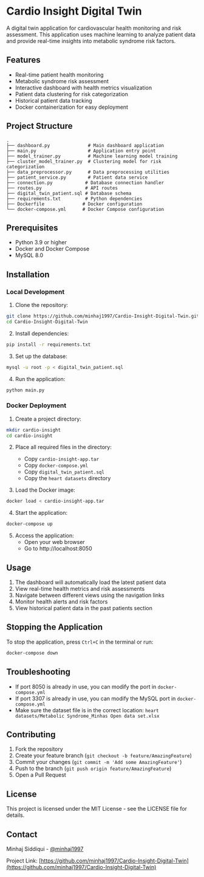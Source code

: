 # Cardio Insight Digital Twin

A digital twin application for cardiovascular health monitoring and risk assessment. This application uses machine learning to analyze patient data and provide real-time insights into metabolic syndrome risk factors.

## Features

- Real-time patient health monitoring
- Metabolic syndrome risk assessment
- Interactive dashboard with health metrics visualization
- Patient data clustering for risk categorization
- Historical patient data tracking
- Docker containerization for easy deployment

## Project Structure

```
.
├── dashboard.py              # Main dashboard application
├── main.py                   # Application entry point
├── model_trainer.py          # Machine learning model training
├── cluster_model_trainer.py  # Clustering model for risk categorization
├── data_preprocessor.py      # Data preprocessing utilities
├── patient_service.py        # Patient data service
├── connection.py            # Database connection handler
├── routes.py                # API routes
├── digital_twin_patient.sql # Database schema
├── requirements.txt         # Python dependencies
├── Dockerfile              # Docker configuration
└── docker-compose.yml      # Docker Compose configuration
```

## Prerequisites

- Python 3.9 or higher
- Docker and Docker Compose
- MySQL 8.0

## Installation

### Local Development

1. Clone the repository:
```bash
git clone https://github.com/minhaj1997/Cardio-Insight-Digital-Twin.git
cd Cardio-Insight-Digital-Twin
```

2. Install dependencies:
```bash
pip install -r requirements.txt
```

3. Set up the database:
```bash
mysql -u root -p < digital_twin_patient.sql
```

4. Run the application:
```bash
python main.py
```

### Docker Deployment

1. Create a project directory:
```bash
mkdir cardio-insight
cd cardio-insight
```

2. Place all required files in the directory:
   - Copy `cardio-insight-app.tar`
   - Copy `docker-compose.yml`
   - Copy `digital_twin_patient.sql`
   - Copy the `heart datasets` directory

3. Load the Docker image:
```bash
docker load < cardio-insight-app.tar
```

4. Start the application:
```bash
docker-compose up
```

5. Access the application:
   - Open your web browser
   - Go to http://localhost:8050

## Usage

1. The dashboard will automatically load the latest patient data
2. View real-time health metrics and risk assessments
3. Navigate between different views using the navigation links
4. Monitor health alerts and risk factors
5. View historical patient data in the past patients section

## Stopping the Application

To stop the application, press `Ctrl+C` in the terminal or run:
```bash
docker-compose down
```

## Troubleshooting

- If port 8050 is already in use, you can modify the port in `docker-compose.yml`
- If port 3307 is already in use, you can modify the MySQL port in `docker-compose.yml`
- Make sure the dataset file is in the correct location: `heart datasets/Metabolic Syndrome_Minhas Open data set.xlsx`

## Contributing

1. Fork the repository
2. Create your feature branch (`git checkout -b feature/AmazingFeature`)
3. Commit your changes (`git commit -m 'Add some AmazingFeature'`)
4. Push to the branch (`git push origin feature/AmazingFeature`)
5. Open a Pull Request

## License

This project is licensed under the MIT License - see the LICENSE file for details.

## Contact

Minhaj Siddiqui - [@minhaj1997](https://github.com/minhaj1997)

Project Link: [https://github.com/minhaj1997/Cardio-Insight-Digital-Twin](https://github.com/minhaj1997/Cardio-Insight-Digital-Twin) 
